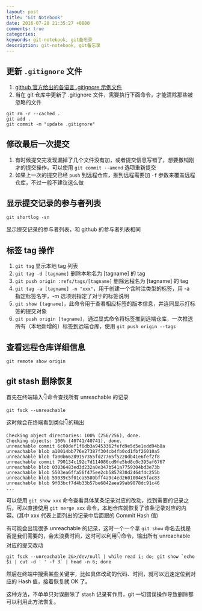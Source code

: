 ```yaml
---
layout: post
title: "Git Notebook"
date: 2016-07-28 21:35:27 +0800
comments: true
categories: 
keywords: git-notebook, git备忘录
description: git-notebook, git备忘录
---
```


## 更新 `.gitignore` 文件

1. [github 官方给出的各语言 .gitignore 示例文件](https://github.com/github/gitignore)
2. 当在 git 仓库中更新了 .gitignore 文件，需要执行下面命令，才能清除那些被忽略的文件

```
git rm -r --cached .
git add .
git commit -m "update .gitignore"
```

## 修改最后一次提交

1. 有时候提交完发现漏掉了几个文件没有加，或者提交信息写错了，想要撤销刚才的提交操作，可以使用 `git commit --amend` 选项重新提交
2. 如果上一次的提交已经 `push` 到远程仓库，推到远程需要加 `-f` 参数来覆盖远程仓库，不过一般不建议这么做

## 显示提交记录的参与者列表

```
git shortlog -sn
```

显示提交记录的参与者列表，和 github 的参与者列表相同

## 标签 tag 操作

1. `git tag` 显示本地 tag 列表
2. `git tag -d [tagname]` 删除本地名为 [tagname] 的 tag
3. `git push origin :refs/tags/[tagname]` 删除远程名为 [tagname] 的 tag
4. `git tag -a [tagname] -m "xxx"`，用于创建一个含附注类型的标签，用 -a 指定标签名字，-m 选项则指定了对于的标签说明
5. `git show [tagname]`，此命令用于查看相应标签的版本信息，并连同显示打标签的提交对象
6. `git push origin [tagname]`，通过显式命令将标签推到远端仓库，一次推送所有（本地新增的）标签到远端仓库，使用 `git push origin --tags`

## 查看远程仓库详细信息

```
git remote show origin
```

## git stash 删除恢复

首先在终端输入👇命令查找所有 unreachable 的记录

```
git fsck --unreachable
```

这时候会在终端看到类似👇的输出

```
Checking object directories: 100% (256/256), done.
Checking objects: 100% (40741/40741), done.
unreachable commit 6c00def1f6db3a9453362fefd9e5d5e1edd94b8a
unreachable blob a10014bb776e27387f304cb4fb0cd1fbf26010a5
unreachable blob fa00b66289157355fd27765f5220db41e6fef2f8
unreachable commit 790134c192c7d114086cd9fe5bd8c0c395af6767
unreachable blob 03036483ed3d232a0e347b541a7759304bd3e73b
unreachable blob 5503ea6ffa56f475ee2cb5857830d2464f4c255b
unreachable blob 59039c5f01ca5580bff4a9c4ed2601004e5fac83
unreachable blob 9f03bcf7d4b33b57be6842aea99ab9878dc91c46
...
```

可以使用 `git show xxx` 命令查看具体某条记录对应的改动，找到需要的记录之后，可以直接使用 `git merge xxx` 命令，本地仓库就恢复了该条记录对应的内容。(其中 xxx 代表上面列出的记录中后面跟的 Commit Hash 值)

有可能会出现很多 unreachable 的记录，这时一个一个拿 `git show` 命名去找是否是我们需要的，会太浪费时间，这时可以利用👇命令，输出所有 unreachable 对应的提交改动

```shell
git fsck --unreachable 2&>/dev/null | while read i; do; git show `echo $i | cut -d ' ' -f 3` | head -n 6; done
```

然后在终端中搜索某些关键字，比如具体改动的代码、时间，就可以迅速定位到对应的 Hash 值，接着恢复就 OK 了。

这种方法，不单单只对误删除了 stash 记录有作用，git 一切错误操作导致删除都可以利用此方法恢复。





